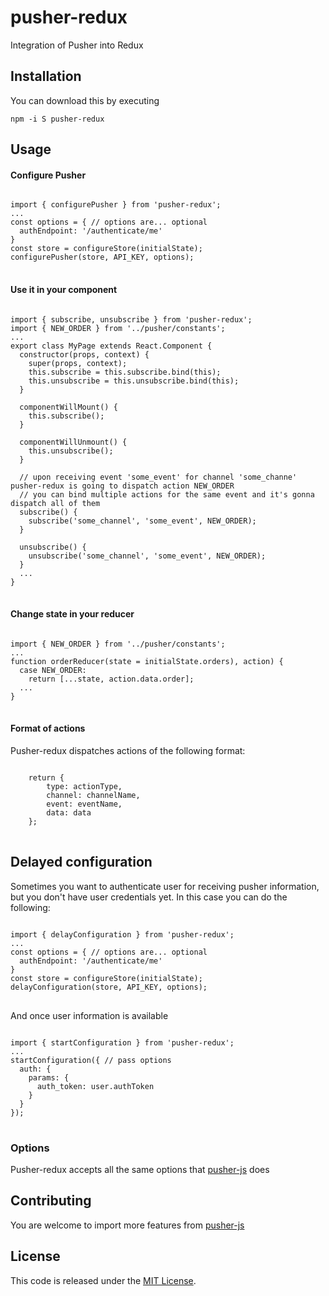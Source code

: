 pusher-redux
=================

Integration of Pusher into Redux
## Installation

You can download this by executing

<code>npm -i S pusher-redux</code>
## Usage

#### Configure Pusher
<pre>
<code>
import { configurePusher } from 'pusher-redux';
...
const options = { // options are... optional
  authEndpoint: '/authenticate/me'
}
const store = configureStore(initialState);
configurePusher(store, API_KEY, options);
</code>
</pre>

#### Use it in your component


<pre>
<code>
import { subscribe, unsubscribe } from 'pusher-redux';
import { NEW_ORDER } from '../pusher/constants';
...
export class MyPage extends React.Component {
  constructor(props, context) {
    super(props, context);
    this.subscribe = this.subscribe.bind(this);
    this.unsubscribe = this.unsubscribe.bind(this);
  }

  componentWillMount() {
    this.subscribe();
  }
  
  componentWillUnmount() {
    this.unsubscribe();
  }
  
  // upon receiving event 'some_event' for channel 'some_channe' pusher-redux is going to dispatch action NEW_ORDER
  // you can bind multiple actions for the same event and it's gonna dispatch all of them
  subscribe() {
    subscribe('some_channel', 'some_event', NEW_ORDER);
  }
  
  unsubscribe() {
    unsubscribe('some_channel', 'some_event', NEW_ORDER);
  }
  ...
}
</code>
</pre>

#### Change state in your reducer
<pre>
<code>
import { NEW_ORDER } from '../pusher/constants';
...
function orderReducer(state = initialState.orders), action) {
  case NEW_ORDER:
    return [...state, action.data.order];
  ...
}
</code>
</pre>


#### Format of actions
Pusher-redux dispatches actions of the following format:
<pre>
<code>
    return {
        type: actionType,
        channel: channelName,
        event: eventName,
        data: data
    };
</code>
</pre>

## Delayed configuration
Sometimes you want to authenticate user for receiving pusher information, but you don't have user credentials yet.
In this case you can do the following:
<pre>
<code>
import { delayConfiguration } from 'pusher-redux';
...
const options = { // options are... optional
  authEndpoint: '/authenticate/me'
}
const store = configureStore(initialState);
delayConfiguration(store, API_KEY, options);
</code>
</pre>

And once user information is available
<pre>
<code>
import { startConfiguration } from 'pusher-redux';
...
startConfiguration({ // pass options
  auth: {
    params: {
      auth_token: user.authToken
    }
  }
});
</code>
</pre>

### Options

Pusher-redux accepts all the same options that [pusher-js](https://github.com/pusher/pusher-js#configuration) does

## Contributing
You are welcome to import more features from [pusher-js](https://github.com/pusher/pusher-js)
## License

This code is released under the [MIT License](http://www.opensource.org/licenses/MIT).

